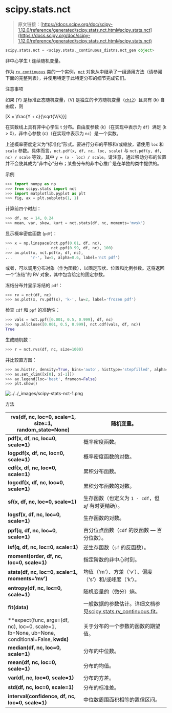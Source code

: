 # scipy.stats.nct

> 原文链接：[https://docs.scipy.org/doc/scipy-1.12.0/reference/generated/scipy.stats.nct.html#scipy.stats.nct](https://docs.scipy.org/doc/scipy-1.12.0/reference/generated/scipy.stats.nct.html#scipy.stats.nct)

```py
scipy.stats.nct = <scipy.stats._continuous_distns.nct_gen object>
```

非中心学生 t 连续随机变量。

作为 [`rv_continuous`](scipy.stats.rv_continuous.html#scipy.stats.rv_continuous "scipy.stats.rv_continuous") 类的一个实例，[`nct`](#scipy.stats.nct "scipy.stats.nct") 对象从中继承了一组通用方法（请参阅下面的完整列表），并使用特定于此特定分布的细节完成它们。

注意事项

如果 \(Y\) 是标准正态随机变量，\(V\) 是独立的卡方随机变量（[`chi2`](scipy.stats.chi2.html#scipy.stats.chi2 "scipy.stats.chi2")）且具有 \(k\) 自由度，则

\[X = \frac{Y + c}{\sqrt{V/k}}\]

在实数线上具有非中心学生 t 分布。自由度参数 \(k\)（在实现中表示为 `df`）满足 \(k > 0\)，非中心参数 \(c\)（在实现中表示为 `nc`）是一个实数。

上述概率密度定义为“标准化”形式。要进行分布的平移和/或缩放，请使用 `loc` 和 `scale` 参数。具体而言，`nct.pdf(x, df, nc, loc, scale)` 与 `nct.pdf(y, df, nc) / scale` 等效，其中 `y = (x - loc) / scale`。请注意，通过移动分布的位置并不会使其成为“非中心”分布；某些分布的非中心推广是在单独的类中提供的。

示例

```py
>>> import numpy as np
>>> from scipy.stats import nct
>>> import matplotlib.pyplot as plt
>>> fig, ax = plt.subplots(1, 1) 
```

计算前四个时刻：

```py
>>> df, nc = 14, 0.24
>>> mean, var, skew, kurt = nct.stats(df, nc, moments='mvsk') 
```

显示概率密度函数 (`pdf`)：

```py
>>> x = np.linspace(nct.ppf(0.01, df, nc),
...                 nct.ppf(0.99, df, nc), 100)
>>> ax.plot(x, nct.pdf(x, df, nc),
...        'r-', lw=5, alpha=0.6, label='nct pdf') 
```

或者，可以调用分布对象（作为函数），以固定形状、位置和比例参数。这将返回一个“冻结”的 RV 对象，其中包含给定的固定参数。

冻结分布并显示冻结的 `pdf`：

```py
>>> rv = nct(df, nc)
>>> ax.plot(x, rv.pdf(x), 'k-', lw=2, label='frozen pdf') 
```

检查 `cdf` 和 `ppf` 的准确性：

```py
>>> vals = nct.ppf([0.001, 0.5, 0.999], df, nc)
>>> np.allclose([0.001, 0.5, 0.999], nct.cdf(vals, df, nc))
True 
```

生成随机数：

```py
>>> r = nct.rvs(df, nc, size=1000) 
```

并比较直方图：

```py
>>> ax.hist(r, density=True, bins='auto', histtype='stepfilled', alpha=0.2)
>>> ax.set_xlim([x[0], x[-1]])
>>> ax.legend(loc='best', frameon=False)
>>> plt.show() 
```

![../../_images/scipy-stats-nct-1.png](../Images/818af18d833e549560902d9a67c81860.png)

方法

| **rvs(df, nc, loc=0, scale=1, size=1, random_state=None)** | 随机变量。 |
| --- | --- |
| **pdf(x, df, nc, loc=0, scale=1)** | 概率密度函数。 |
| **logpdf(x, df, nc, loc=0, scale=1)** | 概率密度函数的对数。 |
| **cdf(x, df, nc, loc=0, scale=1)** | 累积分布函数。 |
| **logcdf(x, df, nc, loc=0, scale=1)** | 累积分布函数的对数。 |
| **sf(x, df, nc, loc=0, scale=1)** | 生存函数（也定义为 `1 - cdf`，但 *sf* 有时更精确）。 |
| **logsf(x, df, nc, loc=0, scale=1)** | 生存函数的对数。 |
| **ppf(q, df, nc, loc=0, scale=1)** | 百分位点函数（`cdf` 的反函数 — 百分位数）。 |
| **isf(q, df, nc, loc=0, scale=1)** | 逆生存函数（`sf` 的反函数）。 |
| **moment(order, df, nc, loc=0, scale=1)** | 指定阶数的非中心时刻。 |
| **stats(df, nc, loc=0, scale=1, moments=’mv’)** | 均值（‘m’）、方差（‘v’）、偏度（‘s’）和/或峰度（‘k’）。 |
| **entropy(df, nc, loc=0, scale=1)** | 随机变量的（微分）熵。 |
| **fit(data)** | 一般数据的参数估计。详细文档参见[scipy.stats.rv_continuous.fit](https://docs.scipy.org/doc/scipy/reference/generated/scipy.stats.rv_continuous.fit.html#scipy.stats.rv_continuous.fit)。 |
| **expect(func, args=(df, nc), loc=0, scale=1, lb=None, ub=None, conditional=False, **kwds)** | 关于分布的一个参数的函数的期望值。 |
| **median(df, nc, loc=0, scale=1)** | 分布的中位数。 |
| **mean(df, nc, loc=0, scale=1)** | 分布的均值。 |
| **var(df, nc, loc=0, scale=1)** | 分布的方差。 |
| **std(df, nc, loc=0, scale=1)** | 分布的标准差。 |
| **interval(confidence, df, nc, loc=0, scale=1)** | 中位数周围面积相等的置信区间。 |
